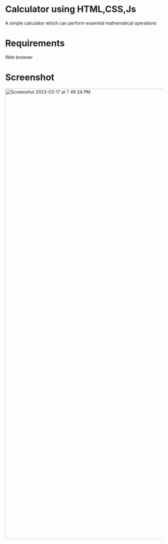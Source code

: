 # Calculator using HTML,CSS,Js
A simple calculator which can perform essential mathematical operations
# Requirements
Web browser
# Screenshot
<img width="1440" alt="Screenshot 2023-03-17 at 7 49 24 PM" src="https://user-images.githubusercontent.com/128136329/225931175-18718fe2-d7de-402b-b945-a5a8125e579f.png">
